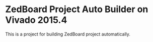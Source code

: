 ZedBoard Project Auto Builder on Vivado 2015.4
==============================================

This is a project for building ZedBoard project automatically.

